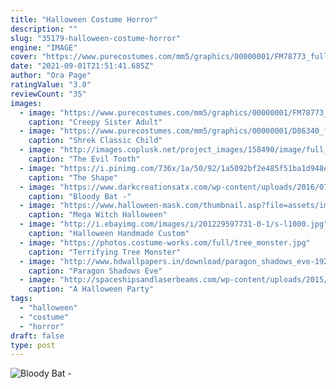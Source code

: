 ```yaml
---
title: "Halloween Costume Horror"
description: ""
slug: "35179-halloween-costume-horror"
engine: "IMAGE"
cover: "https://www.purecostumes.com/mm5/graphics/00000001/FM78773_full_1.jpg"
date: "2021-09-01T21:51:41.685Z"
author: "Ora Page"
ratingValue: "3.0"
reviewCount: "35"
images:
  - image: "https://www.purecostumes.com/mm5/graphics/00000001/FM78773_full_1.jpg"
    caption: "Creepy Sister Adult"
  - image: "https://www.purecostumes.com/mm5/graphics/00000001/D86340_full_1.jpg"
    caption: "Shrek Classic Child"
  - image: "http://images.coplusk.net/project_images/158490/image/full_oct242010_007.jpg"
    caption: "The Evil Tooth"
  - image: "https://i.pinimg.com/736x/1a/50/92/1a5092bf2e485f51ba1d948e76ef6186.jpg"
    caption: "The Shape"
  - image: "https://www.darkcreationsatx.com/wp-content/uploads/2016/07/bloody-bat.jpg4_.jpg"
    caption: "Bloody Bat -"
  - image: "https://www.halloween-mask.com/thumbnail.asp?file=assets/images/grprev/16/mega_witch_26579grprv.jpg&maxx=500&maxy=0"
    caption: "Mega Witch Halloween"
  - image: "http://i.ebayimg.com/images/i/201229597731-0-1/s-l1000.jpg"
    caption: "Halloween Handmade Custom"
  - image: "https://photos.costume-works.com/full/tree_monster.jpg"
    caption: "Terrifying Tree Monster"
  - image: "http://www.hdwallpapers.in/download/paragon_shadows_eve-1920x1080.jpg"
    caption: "Paragon Shadows Eve"
  - image: "http://spaceshipsandlaserbeams.com/wp-content/uploads/2015/09/halloween-party-ideas-kids-009.jpg"
    caption: "A Halloween Party"
tags:
  - "halloween"
  - "costume"
  - "horror"
draft: false
type: post
---
```



![Bloody Bat -](https://www.darkcreationsatx.com/wp-content/uploads/2016/07/bloody-bat.jpg4_.jpg "Bloody Bat -")


<!--inArticleAds-->

<!--galleryOne-->


<!--inArticleAds-->

<!--galleryTwo-->


<!--galleryThree-->

